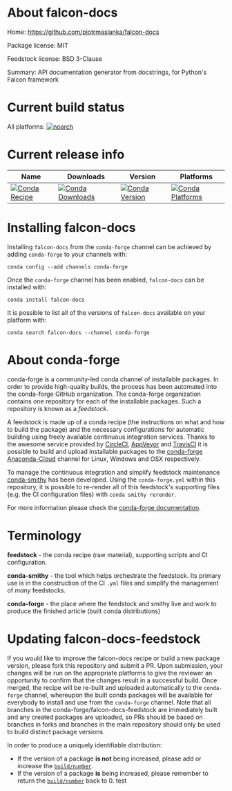 About falcon-docs
=================

Home: https://github.com/piotrmaslanka/falcon-docs

Package license: MIT

Feedstock license: BSD 3-Clause

Summary: API documentation generator from docstrings, for Python's Falcon framework



Current build status
====================

All platforms:
[![noarch](https://img.shields.io/circleci/project/github/conda-forge/falcon-docs-feedstock/master.svg?label=noarch)](https://circleci.com/gh/conda-forge/falcon-docs-feedstock)

Current release info
====================

| Name | Downloads | Version | Platforms |
| --- | --- | --- | --- |
| [![Conda Recipe](https://img.shields.io/badge/recipe-falcon--docs-green.svg)](https://anaconda.org/conda-forge/falcon-docs) | [![Conda Downloads](https://img.shields.io/conda/dn/conda-forge/falcon-docs.svg)](https://anaconda.org/conda-forge/falcon-docs) | [![Conda Version](https://img.shields.io/conda/vn/conda-forge/falcon-docs.svg)](https://anaconda.org/conda-forge/falcon-docs) | [![Conda Platforms](https://img.shields.io/conda/pn/conda-forge/falcon-docs.svg)](https://anaconda.org/conda-forge/falcon-docs) |

Installing falcon-docs
======================

Installing `falcon-docs` from the `conda-forge` channel can be achieved by adding `conda-forge` to your channels with:

```
conda config --add channels conda-forge
```

Once the `conda-forge` channel has been enabled, `falcon-docs` can be installed with:

```
conda install falcon-docs
```

It is possible to list all of the versions of `falcon-docs` available on your platform with:

```
conda search falcon-docs --channel conda-forge
```


About conda-forge
=================

conda-forge is a community-led conda channel of installable packages.
In order to provide high-quality builds, the process has been automated into the
conda-forge GitHub organization. The conda-forge organization contains one repository
for each of the installable packages. Such a repository is known as a *feedstock*.

A feedstock is made up of a conda recipe (the instructions on what and how to build
the package) and the necessary configurations for automatic building using freely
available continuous integration services. Thanks to the awesome service provided by
[CircleCI](https://circleci.com/), [AppVeyor](https://www.appveyor.com/)
and [TravisCI](https://travis-ci.org/) it is possible to build and upload installable
packages to the [conda-forge](https://anaconda.org/conda-forge)
[Anaconda-Cloud](https://anaconda.org/) channel for Linux, Windows and OSX respectively.

To manage the continuous integration and simplify feedstock maintenance
[conda-smithy](https://github.com/conda-forge/conda-smithy) has been developed.
Using the ``conda-forge.yml`` within this repository, it is possible to re-render all of
this feedstock's supporting files (e.g. the CI configuration files) with ``conda smithy rerender``.

For more information please check the [conda-forge documentation](https://conda-forge.org/docs/).

Terminology
===========

**feedstock** - the conda recipe (raw material), supporting scripts and CI configuration.

**conda-smithy** - the tool which helps orchestrate the feedstock.
                   Its primary use is in the construction of the CI ``.yml`` files
                   and simplify the management of *many* feedstocks.

**conda-forge** - the place where the feedstock and smithy live and work to
                  produce the finished article (built conda distributions)


Updating falcon-docs-feedstock
==============================

If you would like to improve the falcon-docs recipe or build a new
package version, please fork this repository and submit a PR. Upon submission,
your changes will be run on the appropriate platforms to give the reviewer an
opportunity to confirm that the changes result in a successful build. Once
merged, the recipe will be re-built and uploaded automatically to the
`conda-forge` channel, whereupon the built conda packages will be available for
everybody to install and use from the `conda-forge` channel.
Note that all branches in the conda-forge/falcon-docs-feedstock are
immediately built and any created packages are uploaded, so PRs should be based
on branches in forks and branches in the main repository should only be used to
build distinct package versions.

In order to produce a uniquely identifiable distribution:
 * If the version of a package **is not** being increased, please add or increase
   the [``build/number``](https://conda.io/docs/user-guide/tasks/build-packages/define-metadata.html#build-number-and-string).
 * If the version of a package **is** being increased, please remember to return
   the [``build/number``](https://conda.io/docs/user-guide/tasks/build-packages/define-metadata.html#build-number-and-string)
   back to 0.
test
